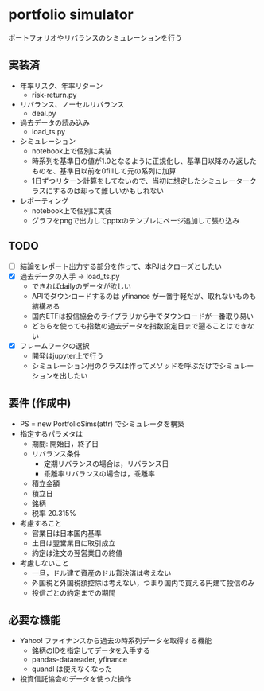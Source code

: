# portfolio simulator

ポートフォリオやリバランスのシミュレーションを行う

## 実装済

- 年率リスク、年率リターン
    - risk-return.py
- リバランス、ノーセルリバランス
    - deal.py
- 過去データの読み込み
    - load_ts.py
- シミュレーション
    - notebook上で個別に実装
    - 時系列を基準日の値が1.0となるように正規化し、基準日以降のみ返したものを、基準日以前を0fillして元の系列に加算
    - 1日ずつリターン計算をしてないので、当初に想定したシミュレータークラスにするのは却って難しいかもしれない
- レポーティング
    - notebook上で個別に実装
    - グラフをpngで出力してpptxのテンプレにページ追加して張り込み

## TODO

- [ ] 結論をレポート出力する部分を作って、本PJはクローズとしたい
- [x] 過去データの入手 → load_ts.py
    - できればdailyのデータが欲しい
    - APIでダウンロードするのは yfinance が一番手軽だが、取れないものも結構ある
    - 国内ETFは投信協会のライブラリから手でダウンロードが一番取り易い
    - どちらを使っても指数の過去データを指数設定日まで遡ることはできない
- [x] フレームワークの選択
    - 開発はjupyter上で行う
    - シミュレーション用のクラスは作ってメソッドを呼ぶだけでシミュレーションを出したい

## 要件 (作成中)

- PS = new PortfolioSims(attr) でシミュレータを構築
- 指定するパラメタは
    - 期間: 開始日，終了日
    - リバランス条件
        - 定期リバランスの場合は，リバランス日
        - 乖離率リバランスの場合は，乖離率
    - 積立金額
    - 積立日
    - 銘柄
    - 税率 20.315%
- 考慮すること
    - 営業日は日本国内基準
    - 土日は翌営業日に取引成立
    - 約定は注文の翌営業日の終値
- 考慮しないこと
    - 一旦，ドル建て資産のドル貨決済は考えない
    - 外国税と外国税額控除は考えない，つまり国内で買える円建て投信のみ
    - 投信ごとの約定までの期間

## 必要な機能

- Yahoo! ファイナンスから過去の時系列データを取得する機能
    - 銘柄のIDを指定してデータを入手する
    - pandas-datareader, yfinance
    - quandl は使えなくなった
- 投資信託協会のデータを使った操作